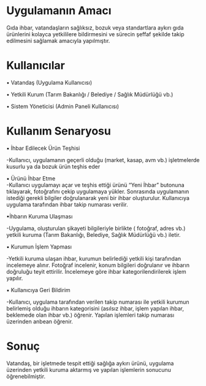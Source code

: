 
# Uygulamanın Amacı
 
Gıda ihbar, vatandaşların sağlıksız, bozuk veya standartlara aykırı gıda ürünlerini 
kolayca yetkililere bildirmesini ve sürecin şeffaf şekilde takip edilmesini sağlamak 
amacıyla yapılmıştır.
 

# Kullanıcılar 

• Vatandaş (Uygulama Kullanıcısı) 

• Yetkili Kurum (Tarım Bakanlığı / Belediye / Sağlık Müdürlüğü vb.) 

• Sistem Yöneticisi (Admin Paneli Kullanıcısı) 


# Kullanım Senaryosu
 
▪ İhbar Edilecek Ürün Teşhisi
 
-Kullanıcı, uygulamanın geçerli olduğu (market, kasap, avm vb.) işletmelerde 
kusurlu ya da bozuk ürün teşhis eder 

▪ Ürünü İhbar Etme  
-Kullanıcı uygulamayı açar ve teşhis ettiği ürünü “Yeni İhbar” butonuna tıklayarak, 
fotoğrafını çekip uygulamaya yükler. Sonrasında uygulamanın istediği gerekli 
bilgiler doğrulanarak yeni bir ihbar oluşturulur. Kullanıcıya uygulama tarafından 
ihbar takip numarası verilir. 

▪İhbarın Kuruma Ulaşması

-Uygulama, oluşturulan şikayeti bilgileriyle birlikte ( fotoğraf, adres vb.) yetkili 
kuruma (Tarım Bakanlığı, Belediye, Sağlık Müdürlüğü vb.) iletir.
 
▪ Kurumun İşlem Yapması

-Yetkili kuruma ulaşan ihbar, kurumun belirlediği yetkili kişi tarafından 
incelemeye alınır. Fotoğraf incelenir, konum bilgileri doğrulanır ve ihbarın 
doğruluğu teyit ettirilir. İncelemeye göre ihbar kategorilendirilerek işlem yapılır.
 
▪ Kullanıcıya Geri Bildirim

-Kullanıcı, uygulama tarafından verilen takip numarası ile yetkili kurumun 
belirlemiş olduğu ihbarın kategorisini (asılsız ihbar, işlem yapılan ihbar, 
beklemede olan ihbar vb.) öğrenir. Yapılan işlemleri takip numarası üzerinden 
anbean öğrenir. 


# Sonuç 

Vatandaş, bir işletmede tespit ettiği sağlığa aykırı ürünü, uygulama üzerinden yetkili 
kuruma aktarmış ve yapılan işlemlerin sonucunu öğrenebilmiştir. 